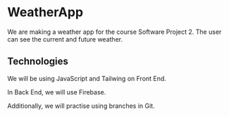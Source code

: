 # WeatherApp 


We are making a weather app for the course Software Project 2. The user can see the current and future weather. 


## Technologies

We will be using JavaScript and Tailwing on Front End.

In Back End, we will use Firebase.

Additionally, we will practise using branches in Git.
